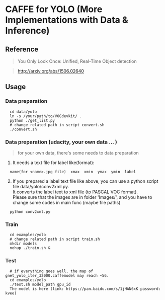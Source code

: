 # CAFFE for YOLO (More Implementations with Data & Inference)

## Reference

> You Only Look Once: Unified, Real-Time Object detection

> http://arxiv.org/abs/1506.02640

## Usage

### Data preparation
```Shell
  cd data/yolo
  ln -s /your/path/to/VOCdevkit/ .
  python ./get_list.py
  # change related path in script convert.sh
  ./convert.sh 
```

### Data preparation (udacity, your own data ... )

> for your own data, there's some needs to data preparation  


   1. It needs a text file for label like(format):  
  
  ```Shell
    name(for <name>.jpg file)  xmax  xmin  ymax  ymin  label
  ```
  
  
   2. If you prepared a label text file like above, you can use a python script file data/yolo/conv2xml.py.  
      It converts the label text to xml file (to PASCAL VOC format).  
      Please sure that the images are in folder 'Images/', and you have to change some codes in main func (maybe file paths)  
        
  ```Shell
    python conv2xml.py
  ```

### Train
```Shell
  cd examples/yolo
  # change related path in script train.sh
  mkdir models
  nohup ./train.sh &
```

### Test
```Shell
  # if everything goes well, the map of gnet_yolo_iter_32000.caffemodel may reach ~56.
  cd examples/yolo
  ./test.sh model_path gpu_id
  The model is here (link: https://pan.baidu.com/s/1jHAN6xK password: kvee)
```
